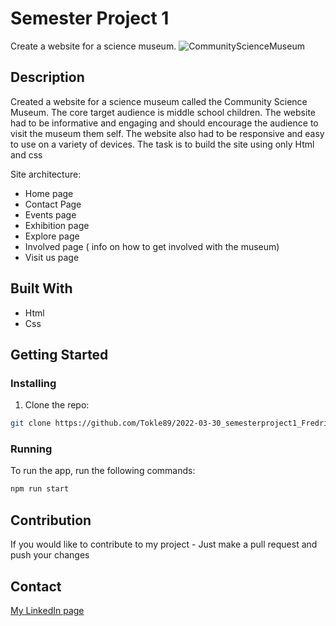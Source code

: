 # Semester Project 1

Create a website for a science museum.
![CommunityScienceMuseum](https://github.com/Tokle89/2022-03-30_semesterproject1_Fredrik-Tokle/assets/94007467/77b1931f-128b-4997-aa6c-0ca1cb62039e)

## Description

Created a website for a science museum called the Community Science Museum.
The core target audience is middle school children.
The website had to be informative and engaging and should encourage the audience to visit the museum them self.
The website also had to be responsive and easy to use on a variety of devices.
The task is to build the site using only Html and css

Site architecture:

- Home page
- Contact Page
- Events page
- Exhibition page
- Explore page
- Involved page ( info on how to get involved with the museum)
- Visit us page

## Built With

- Html
- Css

## Getting Started

### Installing

1. Clone the repo:

```bash
git clone https://github.com/Tokle89/2022-03-30_semesterproject1_Fredrik-Tokle
```

### Running

To run the app, run the following commands:

```bash
npm run start
```

## Contribution

If you would like to contribute to my project - Just make a pull request and push your changes

## Contact

[My LinkedIn page](https://www.linkedin.com/in/fredrik-tokle-0994a023b/)
